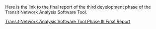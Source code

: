 Here is the link to the final report of the third development phase of the Transit Network Analysis Software Tool.

<a target="_blank" href="https://tnasoftwaretool.engr.oregonstate.edu/TNAtoolAPI-Webapp/wiki/#!reportV3.md">Transit Network Analysis Software Tool Phase III Final Report</a>
